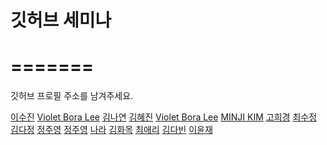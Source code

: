 # 깃허브 세미나 




=======
=======
깃허브 프로필 주소를 남겨주세요.

[이수진](https://github.com/sujinleeme) 
[Violet Bora Lee](https://github.com/Violet-Bora-Lee)
[김나연](https://github.com/nana-nykim)
[김혜진](https://github.com/hyejinkim1005)
[Violet Bora Lee](https://github.com/Violet-Bora-Lee)
[MINJI KIM](https://github.com/min-ji-kim/) 
[고희경](https://github.com/heekyong/)
[최수정](https://github.com/sunergeo-bersis)
[김다정](https://github.com/jenna1k)
[정주영](https://github.com/jungjuyoung)
[정주영](https://github.com/jungjuyoung)
[나라](https://github.com/narahan/)
[김화목](https://github.com/hwamok)
[최애리](https://github.com/chMint07) 
[김다빈](https://github.com/pippikim) 
[이윤재](https://github.com/leeyunjea) 
